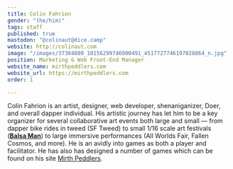 ```yaml
---
title: Colin Fahrion
gender: "(he/him)"
tags: staff
published: true
mastodon: "@colinaut@dice.camp"
website: http://colinaut.com
image: "/images/37304880_10156299746000491_4517727746197028864_n.jpg"
position: Marketing & Web Front-End Manager
website_name: mirthpeddlers.com
website_url: https://mirthpeddlers.com
order: 1

---
```

Colin Fahrion is an artist, designer, web developer, shenaniganizer, Doer, and overall dapper individual. His artistic journey has let him to be a key organizer for several collaborative art events both large and small — from dapper bike rides in tweed (SF Tweed) to small 1/16 scale art festivals ([**Balsa Man**](http://balsaman.org/)) to large immersive performances (All Worlds Fair, Fallen Cosmos, and more). He is an avidly into games as both a player and facilitator. He has also has designed a number of games which can be found on his site [Mirth Peddlers](https://mirthpeddlers.com).